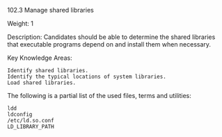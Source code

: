 102.3 Manage shared libraries

Weight: 1

Description: Candidates should be able to determine the shared libraries that executable programs depend on and install them when necessary.

Key Knowledge Areas:

    Identify shared libraries.
    Identify the typical locations of system libraries.
    Load shared libraries.

The following is a partial list of the used files, terms and utilities:

    ldd
    ldconfig
    /etc/ld.so.conf
    LD_LIBRARY_PATH
